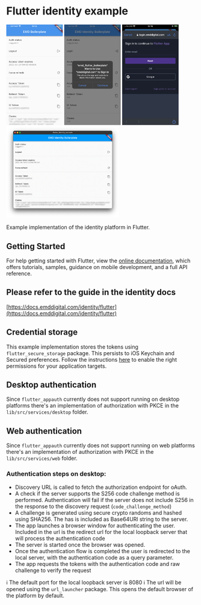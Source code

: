 # Flutter identity example

<p float="left">
<img src="./screenshot.PNG" width="150" />
<img src="./login_dialog.PNG" width="150" />
<img src="./login_form.PNG" width="150" />
<img src="./screenshot_desktop.png" width="300" />
</p>
Example implementation of the identity platform in Flutter.

## Getting Started

For help getting started with Flutter, view the
[online documentation](https://flutter.dev/docs), which offers tutorials,
samples, guidance on mobile development, and a full API reference.

## Please refer to the guide in the identity docs

[https://docs.emddigital.com/identity/flutter](https://docs.emddigital.com/identity/flutter)

## Credential storage

This example implementation stores the tokens using `flutter_secure_storage` package. This persists to iOS Keychain and Secured preferences. Follow the instructions [here](https://pub.dev/packages/flutter_secure_storage) to enable the right permissions for your application targets.

## Desktop authentication

Since `flutter_appauth` currently does not support running on desktop platforms there's an implementation of authorization with PKCE in the `lib/src/services/desktop` folder.

## Web authentication

Since `flutter_appauth` currently does not support running on web platforms there's an implementation of authorization with PKCE in the `lib/src/services/web` folder.

### Authentication steps on desktop:

- Discovery URL is called to fetch the authorization endpoint for oAuth.
- A check if the server supports the S256 code challenge method is performed. Authentication will fail if the server does not include S256 in the response to the discovery request (`code_challenge_method`)
- A challenge is generated using secure crypto randoms and hashed using SHA256. The has is included as Base64URl string to the server.
- The app launches a browser window for authenticating the user. Included in the url is the redirect url for the local loopback server that will process the authentication code
- The server is started once the browser was opened.
- Once the authentication flow is completed the user is redirected to the local server, with the authentication code as a query parameter.
- The app requests the tokens with the authentication code and raw challenge to verify the request

ℹ️ The default port for the local loopback server is 8080
ℹ️ The url will be opened using the `url_launcher` package. This opens the default browser of the platform by default.
